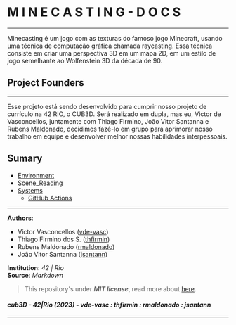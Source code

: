 <!--- Header --->
# M I N E C A S T I N G - D O C S
---------------------------------------------

Minecasting é um jogo com as texturas do famoso jogo Minecraft, usando uma técnica de computação gráfica chamada raycasting. Essa técnica consiste em criar uma perspectiva 3D em um mapa 2D, em um estilo de jogo semelhante ao Wolfenstein 3D da década de 90.

<!--- Body ---->
## Project Founders
-----------------------------------------------
Esse projeto está sendo desenvolvido para cumprir nosso projeto de currículo na 42 RIO, o CUB3D. Será realizado em dupla, mas eu, Victor de Vasconcellos, juntamente com Thiago Firmino, João Vitor Santanna e Rubens Maldonado, decidimos fazê-lo em grupo para aprimorar nosso trabalho em equipe e desenvolver melhor nossas habilidades interpessoais.

## Sumary
* [Environment](./Environment.md)
* [Scene_Reading](./Scene_Reading.md)
* [Systems](./systems/Actions.md)
	* [GitHub Actions](./systems/Actions.md)

<!--- Footer --->
---
**Authors**:   
- Victor Vasconcellos ([vde-vasc])   
- Thiago Firmino dos S. ([thfirmin])   
- Rubens Maldonado ([rmaldonado])   
- João Vitor Santanna ([jsantann])   

**Institution**: _42 | Rio_   
**Source**: _Markdown_   

> This repository's under ___MIT license___, read more about [here][license].

#### _cub3D - 42|Rio (2023) - vde-vasc : thfirmin : rmaldonado : jsantann_
---

<!--- Links --->
[license]:<./LICENSE>
[vde-vasc]:<https://github.com/VictorVasconcellos42>
[thfirmin]:<https://github.com/Thfirmin>
[rmaldonado]:<https://github.com/RubensMaldonado>
[jsantann]:<https://github.com/vitorsantanna2>